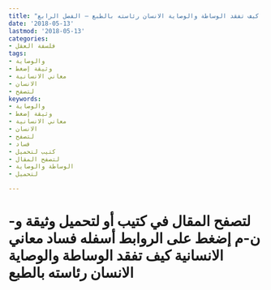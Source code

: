 ```yaml
---
title: "فساد معاني الانسانية، كيف تفقد الوساطة والوصاية الانسان رئاسته بالطبع – الفصل الرابع"
date: '2018-05-13'
lastmod: '2018-05-13'
categories:
- فلسفة العقل
tags:
- والوصاية
- وثيقة إضغط
- معاني الانسانية
- الانسان
- لتصفح
keywords:
- والوصاية
- وثيقة إضغط
- معاني الانسانية
- الانسان
- لتصفح
- فساد
- كتيب لتحميل
- لتصفح المقال
- الوساطة والوصاية
- لتحميل

---
```

# **لتصفح المقال في كتيب أو لتحميل وثيقة و-ن-م إضغط على الروابط أسفله** **فساد معاني الانسانية كيف تفقد الوساطة والوصاية الانسان رئاسته بالطبع**

###